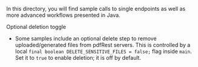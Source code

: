In this directory, you will find sample calls to single endpoints as well as more advanced workflows presented in Java.

Optional deletion toggle
- Some samples include an optional delete step to remove uploaded/generated files from pdfRest servers. This is controlled by a local `final boolean DELETE_SENSITIVE_FILES = false;` flag inside `main`. Set it to `true` to enable deletion; it is off by default.
